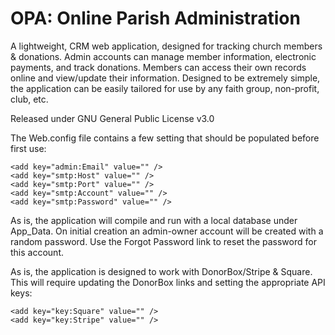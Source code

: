 <h1>OPA: Online Parish Administration</h1>

A lightweight, CRM web application, designed for tracking church members & donations.  Admin accounts can manage member information, electronic payments, and track donations.  Members can access their own records online and view/update their information.
Designed to be extremely simple, the application can be easily tailored for use by any faith group, non-profit, club, etc.

Released under GNU General Public License v3.0

The Web.config file contains a few setting that should be populated before first use:

    <add key="admin:Email" value="" />
    <add key="smtp:Host" value="" />
    <add key="smtp:Port" value="" />
    <add key="smtp:Account" value="" />
    <add key="smtp:Password" value="" />

As is, the application will compile and run with a local database under App_Data.  On initial creation an admin-owner account will be created with a random password.  Use the Forgot Password link to reset the password for this account.

As is, the application is designed to work with DonorBox/Stripe & Square.  This will require updating the DonorBox links and setting the appropriate API keys:
    
    <add key="key:Square" value="" />
    <add key="key:Stripe" value="" />


